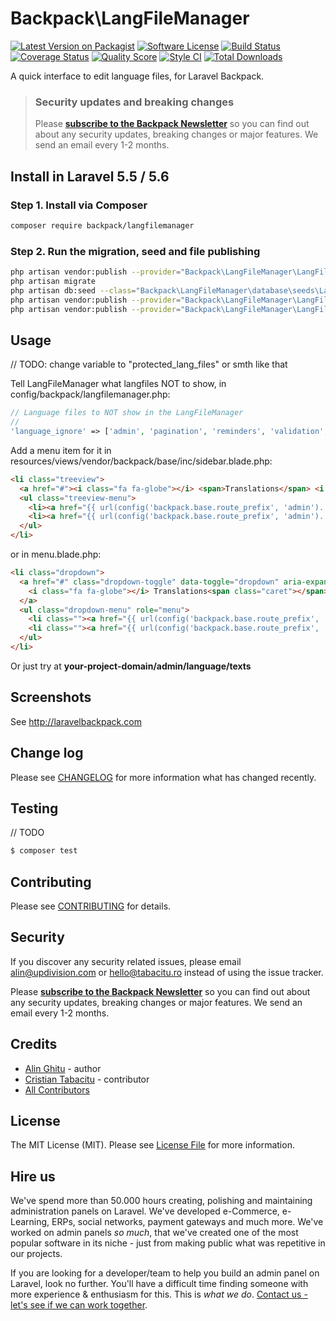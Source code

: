 # Backpack\LangFileManager

[![Latest Version on Packagist][ico-version]][link-packagist]
[![Software License][ico-license]](LICENSE.md)
[![Build Status](https://img.shields.io/travis/Laravel-Backpack/langfilemanager/master.svg?style=flat-square)](https://travis-ci.org/Laravel-Backpack/langfilemanager)
[![Coverage Status][ico-scrutinizer]][link-scrutinizer]
[![Quality Score][ico-code-quality]][link-code-quality]
[![Style CI](https://styleci.io/repos/53691643/shield)](https://styleci.io/repos/53691643)
[![Total Downloads][ico-downloads]][link-downloads]

A quick interface to edit language files, for Laravel Backpack.

> ### Security updates and breaking changes
> Please **[subscribe to the Backpack Newsletter](http://backpackforlaravel.com/newsletter)** so you can find out about any security updates, breaking changes or major features. We send an email every 1-2 months.

## Install in Laravel 5.5 / 5.6

### Step 1. Install via Composer

``` bash
composer require backpack/langfilemanager
```

### Step 2. Run the migration, seed and file publishing

``` bash
php artisan vendor:publish --provider="Backpack\LangFileManager\LangFileManagerServiceProvider" --tag="migrations" #publish the migration file
php artisan migrate
php artisan db:seed --class="Backpack\LangFileManager\database\seeds\LanguageTableSeeder"
php artisan vendor:publish --provider="Backpack\LangFileManager\LangFileManagerServiceProvider" --tag="config" #publish the config file
php artisan vendor:publish --provider="Backpack\LangFileManager\LangFileManagerServiceProvider" --tag="lang" #publish the lang files
```


## Usage

// TODO: change variable to "protected_lang_files" or smth like that

Tell LangFileManager what langfiles NOT to show, in config/backpack/langfilemanager.php:

``` php
// Language files to NOT show in the LangFileManager
//
'language_ignore' => ['admin', 'pagination', 'reminders', 'validation', 'log', 'crud'],
```

Add a menu item for it in resources/views/vendor/backpack/base/inc/sidebar.blade.php:

```html
<li class="treeview">
  <a href="#"><i class="fa fa-globe"></i> <span>Translations</span> <i class="fa fa-angle-left pull-right"></i></a>
  <ul class="treeview-menu">
    <li><a href="{{ url(config('backpack.base.route_prefix', 'admin').'/language') }}"><i class="fa fa-flag-checkered"></i> Languages</a></li>
    <li><a href="{{ url(config('backpack.base.route_prefix', 'admin').'/language/texts') }}"><i class="fa fa-language"></i> Site texts</a></li>
  </ul>
</li>
```

or in menu.blade.php:
```html
<li class="dropdown">
  <a href="#" class="dropdown-toggle" data-toggle="dropdown" aria-expanded="true">
    <i class="fa fa-globe"></i> Translations<span class="caret"></span>
  </a>
  <ul class="dropdown-menu" role="menu">
    <li class=""><a href="{{ url(config('backpack.base.route_prefix', 'admin').'/language') }}"><i class="fa fa-flag-checkered"></i> Languages</a></li>
    <li class=""><a href="{{ url(config('backpack.base.route_prefix', 'admin').'/language/texts') }}"><i class="fa fa-language"></i> Site texts</a></li>
  </ul>
</li>
```

Or just try at **your-project-domain/admin/language/texts**

## Screenshots

See http://laravelbackpack.com

## Change log

Please see [CHANGELOG](CHANGELOG.md) for more information what has changed recently.


## Testing

// TODO

``` bash
$ composer test
```


## Contributing

Please see [CONTRIBUTING](CONTRIBUTING.md) for details.


## Security

If you discover any security related issues, please email alin@updivision.com or hello@tabacitu.ro instead of using the issue tracker.

Please **[subscribe to the Backpack Newsletter](http://backpackforlaravel.com/newsletter)** so you can find out about any security updates, breaking changes or major features. We send an email every 1-2 months.

## Credits

- [Alin Ghitu][link-author] - author
- [Cristian Tabacitu][link-author-2] - contributor
- [All Contributors][link-contributors]


## License

The MIT License (MIT). Please see [License File](LICENSE.md) for more information.

## Hire us

We've spend more than 50.000 hours creating, polishing and maintaining administration panels on Laravel. We've developed e-Commerce, e-Learning, ERPs, social networks, payment gateways and much more. We've worked on admin panels _so much_, that we've created one of the most popular software in its niche - just from making public what was repetitive in our projects.

If you are looking for a developer/team to help you build an admin panel on Laravel, look no further. You'll have a difficult time finding someone with more experience & enthusiasm for this. This is _what we do_. [Contact us - let's see if we can work together](https://backpackforlaravel.com/need-freelancer-or-development-team).


[ico-version]: https://img.shields.io/packagist/v/backpack/langfilemanager.svg?style=flat-square
[ico-license]: https://img.shields.io/badge/license-MIT-brightgreen.svg?style=flat-square
[ico-travis]: https://img.shields.io/travis/laravel-backpack/langfilemanager/master.svg?style=flat-square
[ico-scrutinizer]: https://img.shields.io/scrutinizer/coverage/g/laravel-backpack/langfilemanager.svg?style=flat-square
[ico-code-quality]: https://img.shields.io/scrutinizer/g/laravel-backpack/langfilemanager.svg?style=flat-square
[ico-downloads]: https://img.shields.io/packagist/dt/backpack/langfilemanager.svg?style=flat-square

[link-packagist]: https://packagist.org/packages/backpack/langfilemanager
[link-travis]: https://travis-ci.org/laravel-backpack/langfilemanager
[link-scrutinizer]: https://scrutinizer-ci.com/g/laravel-backpack/langfilemanager/code-structure
[link-code-quality]: https://scrutinizer-ci.com/g/laravel-backpack/langfilemanager
[link-downloads]: https://packagist.org/packages/backpack/langfilemanager
[link-author]: https://github.com/ghitu
[link-author-2]: http://tabacitu.ro
[link-contributors]: ../../contributors
